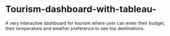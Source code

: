 # Tourism-dashboard-with-tableau-
A very interactive dashboard for tourism where user can enter their budget, their temperature and weather preference to see top destinations.
